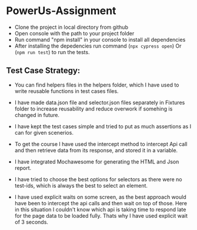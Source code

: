 # PowerUs-Assignment

- Clone the project in local directory from github
- Open console with the path to your project folder
- Run command "npm install" in your console to install all dependencies
- After installing the depedencies run command (`npx cypress open`) Or (`npm run test`) to run the tests.

## Test Case Strategy:

- You can find helpers files in the helpers folder, which I have used to write reusable functions in test cases files.

- I have made data.json file and selector.json files separately in Fixtures folder to increase reusability and reduce overwork if somehing is changed in future.

- I have kept the test cases simple and tried to put as much assertions as I can for given scenerios.

- To get the course I have used the intercept method to intercept Api call and then retrieve data from its response, and stored it in a variable.

- I have integrated Mochawesome for generating the HTML and Json report.

- I have tried to choose the best options for selectors as there were no test-ids, which is always the best to select an element.

- I have used explicit waits on some screen, as the best approach would have been to intercept the api calls and then wait on top of those. Here in this situation I couldn't know which api is taking time to respond late for the page data to be loaded fully. Thats why I have used explicit wait of 3 seconds.
